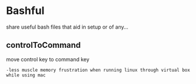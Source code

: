 # Bashful

  share useful bash files that aid in setup or of any...

## controlToCommand

  move control key to command key
  
    -less muscle memory frustration when running linux through virtual box while using mac 